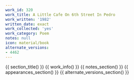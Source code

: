 ```yaml
---
work_id: 320
work_title: A Little Cafe On 6th Street In Pedro
work_written: '1982'
written_date: exact
work_collected: 'yes'
work_category: Poem
notes: null
icon: material/book
alternate_versions:
- 4462
---
```


{{ section_title() }}
{{ work_info() }}
{{ notes_section() }}
{{ appearances_section() }}
{{ alternate_versions_section() }}